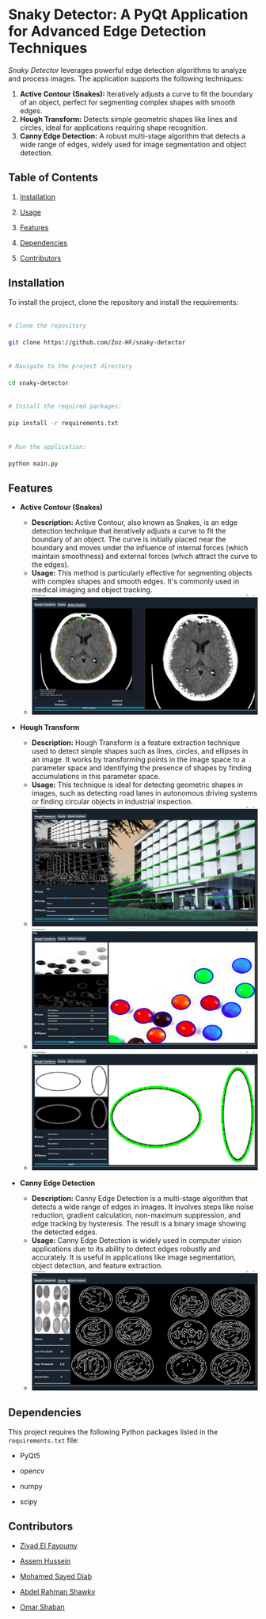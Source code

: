 # Snaky Detector: A PyQt Application for Advanced Edge Detection Techniques  

*Snaky Detector* leverages powerful edge detection algorithms to analyze and process images. The application supports the following techniques:

1. **Active Contour (Snakes):** Iteratively adjusts a curve to fit the boundary of an object, perfect for segmenting complex shapes with smooth edges.
2. **Hough Transform:** Detects simple geometric shapes like lines and circles, ideal for applications requiring shape recognition.
3. **Canny Edge Detection:** A robust multi-stage algorithm that detects a wide range of edges, widely used for image segmentation and object detection.
  

## Table of Contents

1. [Installation](#installation)

2. [Usage](#usage)

3. [Features](#features)

4. [Dependencies](#dependencies)

5. [Contributors](#contributors)

  

## Installation

To install the project, clone the repository and install the requirements:

  

```bash

# Clone the repository

git clone https://github.com/Zoz-HF/snaky-detector

```

```bash

# Navigate to the project directory

cd snaky-detector

```

```bash

# Install the required packages:

pip install -r requirements.txt

```

```bash

# Run the application:

python main.py

```

  
## Features

- **Active Contour (Snakes)**
    
    - **Description:** Active Contour, also known as Snakes, is an edge detection technique that iteratively adjusts a curve to fit the boundary of an object. The curve is initially placed near the boundary and moves under the influence of internal forces (which maintain smoothness) and external forces (which attract the curve to the edges).
    - **Usage:** This method is particularly effective for segmenting objects with complex shapes and smooth edges. It's commonly used in medical imaging and object tracking.
    -   ![K-means](assets/actvcntr_showcase.png)


- **Hough Transform**
    
    - **Description:** Hough Transform is a feature extraction technique used to detect simple shapes such as lines, circles, and ellipses in an image. It works by transforming points in the image space to a parameter space and identifying the presence of shapes by finding accumulations in this parameter space.
    - **Usage:** This technique is ideal for detecting geometric shapes in images, such as detecting road lanes in autonomous driving systems or finding circular objects in industrial inspection.
    - ![K-means](assets/hough_line_showcase.png)
    - ![K-means](assets/hough_circle_showcase.png)
    - ![K-means](assets/hough_ellipse_showcase.png)


- **Canny Edge Detection**
    
    - **Description:** Canny Edge Detection is a multi-stage algorithm that detects a wide range of edges in images. It involves steps like noise reduction, gradient calculation, non-maximum suppression, and edge tracking by hysteresis. The result is a binary image showing the detected edges.
    - **Usage:** Canny Edge Detection is widely used in computer vision applications due to its ability to detect edges robustly and accurately. It is useful in applications like image segmentation, object detection, and feature extraction.
    - ![K-means](assets/cnydet_showcase.png)

  
  

## Dependencies

This project requires the following Python packages listed in the `requirements.txt` file:

- PyQt5

- opencv

- numpy

- scipy

  

## Contributors

  

- [Ziyad El Fayoumy](https://github.com/Zoz-HF)

- [Assem Hussein](https://github.com/RushingBlast)

- [Mohamed Sayed Diab](https://github.com/MohamedSayedDiab)

- [Abdel Rahman Shawky](https://github.com/AbdulrahmanGhitani)

- [Omar Shaban](https://github.com/omarshaban02)

